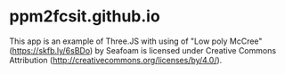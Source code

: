 # ppm2fcsit.github.io

This app is an example of Three.JS with using of "Low poly McCree" (https://skfb.ly/6sBDo) by Seafoam is licensed under Creative Commons Attribution (http://creativecommons.org/licenses/by/4.0/).